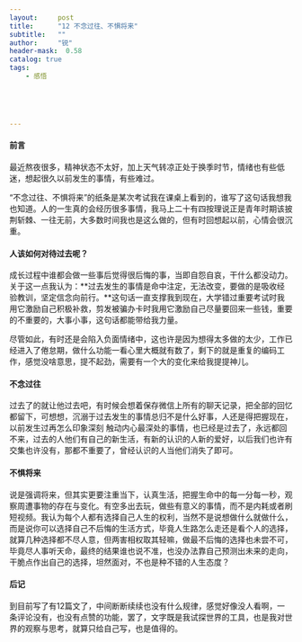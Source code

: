 ```yaml
---
layout:     post
title:      "12 不念过往、不惧将来"
subtitle:   ""
author:     "锐"
header-mask:  0.58
catalog: true
tags:
    - 感悟





---
```


#### 前言 

最近熬夜很多，精神状态不太好，加上天气转凉正处于换季时节，情绪也有些低迷，想起很久以前发生的事情，有些难过。

“不念过往、不惧将来”的纸条是某次考试我在课桌上看到的，谁写了这句话我想我也知道。人的一生真的会经历很多事情，我马上二十有四按理说正是青年时期该披荆斩棘、一往无前，大多数时间我也是这么做的，但有时回想起以前，心情会很沉重。

#### 人该如何对待过去呢？

成长过程中谁都会做一些事后觉得很后悔的事，当即自怨自哀，干什么都没动力。关于这一点我认为：**过去发生的事情是命中注定，无法改变，要做的是吸收经验教训，坚定信念向前行。**这句话一直支撑我到现在，大学错过重要考试时我用它激励自己积极补救，剪发被骗办卡时我用它激励自己尽量要回来一些钱，重要的不重要的，大事小事，这句话都能带给我力量。

尽管如此，有时还是会陷入负面情绪中，这也许是因为想得太多做的太少，工作已经进入了倦怠期，做什么功能一看心里大概就有数了，剩下的就是重复的编码工作，感觉没啥意思，提不起劲，需要有一个大的变化来给我提提神儿。

#### 不念过往

过去了的就让他过去吧，有时候会想着保存微信上所有的聊天记录，把全部的回忆都留下，可想想，沉溺于过去发生的事情总归不是什么好事，人还是得把握现在，以前发生过再怎么印象深刻 触动内心最深处的事情，也已经是过去了，永远都回不来，过去的人他们有自己的新生活，有新的认识的人新的爱好，以后我们也许有交集也许没有，那都不重要了，曾经认识的人当他们消失了即可。

#### 不惧将来

说是强调将来，但其实更要注重当下，认真生活，把握生命中的每一分每一秒，观察周遭事物的存在与变化。有空多出去玩，做些有意义的事情，而不是内耗或者刷短视频。我认为每个人都有选择自己人生的权利，当然不是说想做什么就做什么，而是说你可以选择自己不后悔的生活方式，毕竟人生路怎么走还是看个人的选择，就算几种选择都不尽人意，但两害相权取其轻嘛，做最不后悔的选择也未尝不可，毕竟尽人事听天命，最终的结果谁也说不准，也没办法靠自己预测出未来的走向，干脆点作出自己的选择，坦然面对，不也是种不错的人生态度？

#### 后记

到目前写了有12篇文了，中间断断续续也没有什么规律，感觉好像没人看啊，一条评论没有，也没有点赞的功能，罢了，文字既是我试探世界的工具，也是我对世界的观察与思考，就算只给自己写，也是值得的。



